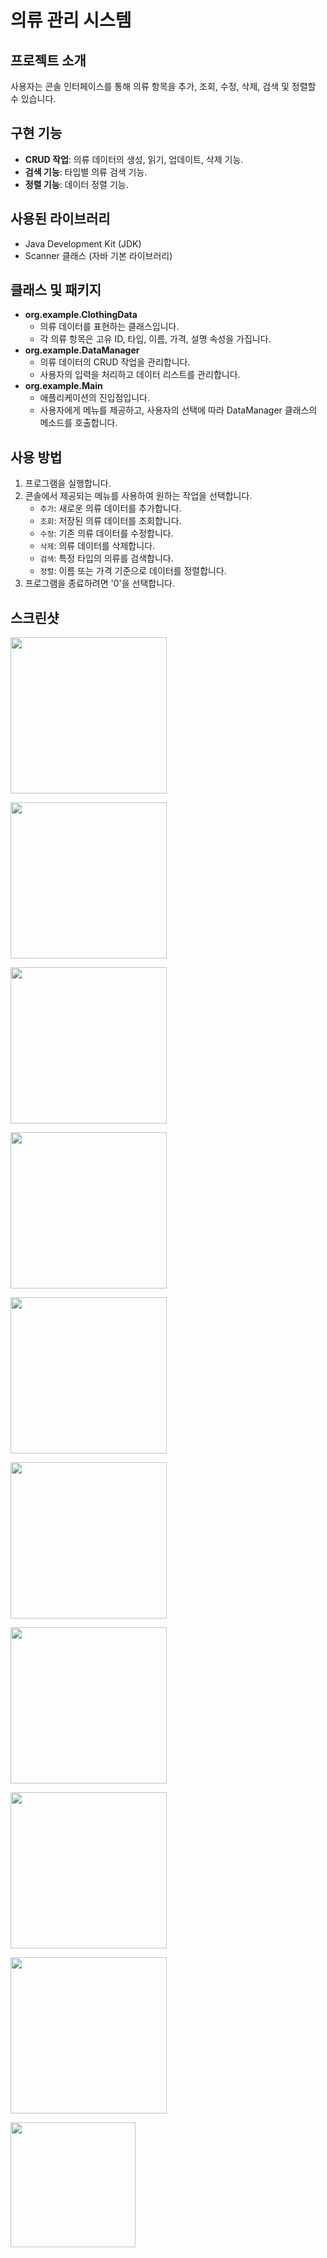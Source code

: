 # 의류 관리 시스템

## 프로젝트 소개
사용자는 콘솔 인터페이스를 통해 의류 항목을 추가, 조회, 수정, 삭제, 검색 및 정렬할 수 있습니다.

## 구현 기능
- **CRUD 작업**: 의류 데이터의 생성, 읽기, 업데이트, 삭제 기능.
- **검색 기능**: 타입별 의류 검색 기능.
- **정렬 기능**: 데이터 정렬 기능.

## 사용된 라이브러리
- Java Development Kit (JDK)
- Scanner 클래스 (자바 기본 라이브러리)

## 클래스 및 패키지
- **org.example.ClothingData**
  - 의류 데이터를 표현하는 클래스입니다.
  - 각 의류 항목은 고유 ID, 타입, 이름, 가격, 설명 속성을 가집니다.
- **org.example.DataManager**
  - 의류 데이터의 CRUD 작업을 관리합니다.
  - 사용자의 입력을 처리하고 데이터 리스트를 관리합니다.
- **org.example.Main**
  - 애플리케이션의 진입점입니다.
  - 사용자에게 메뉴를 제공하고, 사용자의 선택에 따라 DataManager 클래스의 메소드를 호출합니다.

## 사용 방법
1. 프로그램을 실행합니다.
2. 콘솔에서 제공되는 메뉴를 사용하여 원하는 작업을 선택합니다.
   - `추가`: 새로운 의류 데이터를 추가합니다.
   - `조회`: 저장된 의류 데이터를 조회합니다.
   - `수정`: 기존 의류 데이터를 수정합니다.
   - `삭제`: 의류 데이터를 삭제합니다.
   - `검색`: 특정 타입의 의류를 검색합니다.
   - `정렬`: 이름 또는 가격 기준으로 데이터를 정렬합니다.
3. 프로그램을 종료하려면 '0'을 선택합니다.

## 스크린샷
<img width="250" src="https://github.com/GaEunJang/WALAB_CRUDproject1/assets/103119924/03876b77-dda8-4e9d-bf86-453af9cef5d2.png"><br>

<img width="250" src="https://github.com/GaEunJang/WALAB_CRUDproject1/assets/103119924/f006f376-da33-4d07-8308-a3894bbfe59f.png"><br>

<img width="250" src="https://github.com/GaEunJang/WALAB_CRUDproject1/assets/103119924/f46b6547-82b0-43cf-979c-f4e3c4ac0f14.png"><br>

<img width="250" src="https://github.com/GaEunJang/WALAB_CRUDproject1/assets/103119924/8d5ce59b-9ccd-4dc1-baf1-cee36a3424b3.png"><br>

<img width="250" src="https://github.com/GaEunJang/WALAB_CRUDproject1/assets/103119924/d7a8c34b-7a25-4aa6-a55c-099ec7cd6535.png"><br>

<img width="250" src="https://github.com/GaEunJang/WALAB_CRUDproject1/assets/103119924/8dbff461-5c05-4b6c-973e-65cc1b1cf13d.png"><br>

<img width="250" src="https://github.com/GaEunJang/WALAB_CRUDproject1/assets/103119924/5bd6daf1-26aa-4d8b-8466-c3c1c8484676.png"><br>

<img width="250" src="https://github.com/GaEunJang/WALAB_CRUDproject1/assets/103119924/d5e7c13c-da80-428c-b600-74f4e7298a85.png"><br>

<img width="250" src="https://github.com/GaEunJang/WALAB_CRUDproject1/assets/103119924/32ca114f-cd6e-43b7-8170-5316401c26e1.png"><br>

<img width="200" src="https://github.com/GaEunJang/WALAB_CRUDproject1/assets/103119924/5e63eef1-bb85-4dd5-bbc4-1f9c33bee28b.png"><br>

